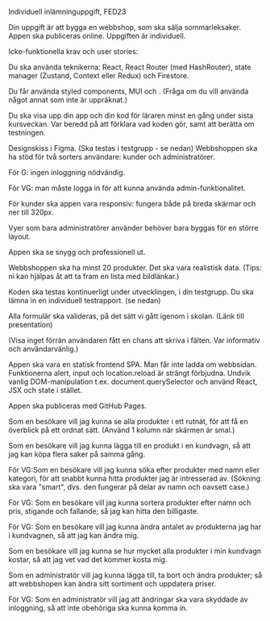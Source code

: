 Individuell inlämninguppgift, FED23

Din uppgift är att bygga en webbshop, som ska sälja sommarleksaker. Appen ska publiceras online. Uppgiften är individuell.

Icke-funktionella krav och user stories:

Du ska använda teknikerna: React, React Router (med HashRouter), state manager (Zustand, Context eller Redux) och Firestore. 

Du får använda styled components, MUI och <Suspense>. (Fråga om du vill använda något annat som inte är uppräknat.)

Du ska visa upp din app och din kod för läraren minst en gång under sista kursveckan. Var beredd på att förklara vad koden gör, samt att berätta om testningen.


Designskiss i Figma. (Ska testas i testgrupp - se nedan)
Webbshoppen ska ha stöd för två sorters användare: kunder och administratörer.

För G: ingen inloggning nödvändig.

För VG: man måste logga in för att kunna använda admin-funktionalitet.

För kunder ska appen vara responsiv: fungera både på breda skärmar och ner till 320px.

Vyer som bara administratörer använder behöver bara byggas för en större layout.

Appen ska se snygg och professionell ut.

Webbshoppen ska ha minst 20 produkter. Det ska vara realistisk data. (Tips: ni kan hjälpas åt att ta fram en lista med bildlänkar.)

Koden ska testas kontinuerligt under utvecklingen, i din testgrupp. Du ska lämna in en individuell testrapport. (se nedan)

Alla formulär ska valideras, på det sätt vi gått igenom i skolan. (Länk till presentation)

(Visa inget förrän användaren fått en chans att skriva i fälten. Var informativ och användarvänlig.)

Appen ska vara en statisk frontend SPA. Man får inte ladda om webbsidan. Funktionerna alert, input och location.reload är strängt förbjudna. Undvik vanlig DOM-manipulation t.ex. document.querySelector och använd React, JSX och state i stället.

Appen ska publiceras med GitHub Pages.

Som en besökare vill jag kunna se alla produkter i ett rutnät, för att få en överblick på ett ordnat sätt. (Använd 1 kolumn när skärmen är smal.)

Som en besökare vill jag kunna lägga till en produkt i en kundvagn, så att jag kan köpa flera saker på samma gång.

För VG:Som en besökare vill jag kunna söka efter produkter med namn eller kategori, för att snabbt kunna hitta produkter jag är intresserad av. (Sökning ska vara "smart", dvs. den fungerar på delar av namn och oavsett case.)

För VG: Som en besökare vill jag kunna sortera produkter efter namn och pris, stigande och fallande; så jag kan hitta den billigaste.

För VG: Som en besökare vill jag kunna ändra antalet av produkterna jag har i kundvagnen, så att jag kan ändra mig.

Som en besökare vill jag kunna se hur mycket alla produkter i min kundvagn kostar, så att jag vet vad det kommer kosta mig.

Som en administratör vill jag kunna lägga till, ta bort och ändra produkter; så att webbshopen kan ändra sitt sortiment och uppdatera priser.

För VG: Som en administratör vill jag att ändringar ska vara skyddade av inloggning, så att inte obehöriga ska kunna komma in.